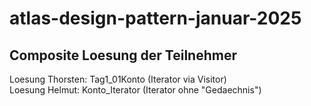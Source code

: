 # atlas-design-pattern-januar-2025


## Composite Loesung der Teilnehmer<br/>
Loesung Thorsten: Tag1_01Konto (Iterator via Visitor)<br/>
Loesung Helmut: Konto_Iterator (Iterator ohne "Gedaechnis")<br/>
